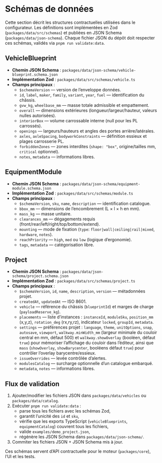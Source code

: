 # Schémas de données

Cette section décrit les structures contractuelles utilisées dans le configurateur. Les définitions
sont implémentées en Zod (`packages/data/src/schemas`) et publiées en JSON Schema (`packages/data/json-schema`).
Chaque fichier JSON du dépôt doit respecter ces schémas, validés via `pnpm run validate:data`.

## VehicleBlueprint

- **Chemin JSON Schema** : `packages/data/json-schema/vehicle-blueprint.schema.json`
- **Implémentation Zod** : `packages/data/src/schemas/vehicle.ts`
- **Champs principaux** :
  - `$schemaVersion` — version de l’enveloppe données.
  - `id`, `label`, `maker`, `family`, `variant`, `year`, `fuel` — identification du châssis.
  - `gvw_kg`, `wheelbase_mm` — masse totale admissible et empattement.
  - `overall` — dimensions extérieures (longueur/largeur/hauteur, valeurs nulles autorisées).
  - `interiorBox` — volume carrossable interne (null pour les PL carrossés).
  - `openings` — largeurs/hauteurs et angles des portes arrière/latérales.
  - `axles`, `axleSpacing`, `bodyworkConstraints` — définition essieux et plages carrosserie PL.
  - `forbiddenZones` — zones interdites (`shape: "box"`, origine/tailles mm, `critical` optionnel).
  - `notes`, `metadata` — informations libres.

## EquipmentModule

- **Chemin JSON Schema** : `packages/data/json-schema/equipment-module.schema.json`
- **Implémentation Zod** : `packages/data/src/schemas/module.ts`
- **Champs principaux** :
  - `$schemaVersion`, `sku`, `name`, `description` — identification catalogue.
  - `bbox_mm` — dimensions de l’encombrement (L × l × h en mm).
  - `mass_kg` — masse unitaire.
  - `clearances_mm` — dégagements requis (front/rear/left/right/top/bottom/extend).
  - `mounting` — mode de fixation (`type`: `floor|wall|ceiling|rail|mixed`, `hardware`, `notes`).
  - `reachPriority` — `high`, `med` ou `low` (logique d’ergonomie).
  - `tags`, `metadata` — catégorisation libre.

## Project

- **Chemin JSON Schema** : `packages/data/json-schema/project.schema.json`
- **Implémentation Zod** : `packages/data/src/schemas/project.ts`
- **Champs principaux** :
  - `$schemaVersion`, `id`, `name`, `description`, `version` — métadonnées projet.
  - `createdAt`, `updatedAt` — ISO 8601.
  - `vehicle` — référence du châssis (`blueprintId`) et marges de charge (`payloadReserve_kg`).
  - `placements` — liste d’instances : `instanceId`, `moduleSku`, `position_mm` (x,y,z),
    `rotation_deg` (rx,ry,rz), indicateur `locked`, `groupId`, `metadata`.
  - `settings` — préférences projet : `language`, `theme`, `unitOptions`, `snap`, `autosave`, `viewport`,
    `walkway.minWidth_mm` (largeur minimale du couloir central en mm, défaut 500) et `walkway.showOverlay`
    (booléen, défaut `true`) pour mémoriser l’affichage du couloir dans l’éditeur, ainsi que `mass`
    (`showOverlay`, `showBarycenter`, booléens défaut `true`) pour contrôler l’overlay barycentre/essieux.
  - `issueOverrides` — levée contrôlée d’alertes.
  - `modulesCatalog` — surcharge optionnelle d’un catalogue embarqué.
  - `metadata`, `notes` — informations libres.

## Flux de validation

1. Ajouter/modifier les fichiers JSON dans `packages/data/vehicles` ou `packages/data/catalog`.
2. Exécuter `pnpm run validate:data` :
   - parse tous les fichiers avec les schémas Zod,
   - garantit l’unicité des `id` et `sku`,
   - vérifie que les exports TypeScript (`vehicleBlueprints`, `equipmentCatalog`) couvrent tous les fichiers,
   - valide `examples/demo_project.json`,
   - régénère les JSON Schema dans `packages/data/json-schema/`.
3. Commiter les fichiers JSON + JSON Schema mis à jour.

Ces schémas servent d’API contractuelle pour le moteur (`packages/core`), l’UI et les tests.
